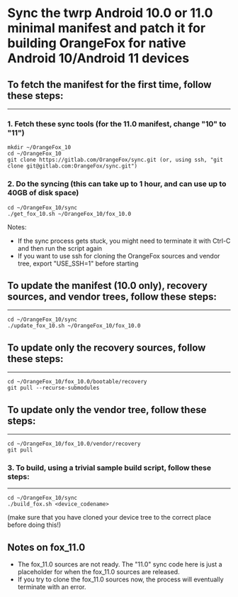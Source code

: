 # Sync the twrp Android 10.0 or 11.0 minimal manifest and patch it for building OrangeFox for native Android 10/Android 11 devices

## To fetch the manifest for the first time, follow these steps: ##
------------------------------------

### 1. Fetch these sync tools (for the 11.0 manifest, change "10" to "11") ###
	mkdir ~/OrangeFox_10
	cd ~/OrangeFox_10
	git clone https://gitlab.com/OrangeFox/sync.git (or, using ssh, "git clone git@gitlab.com:OrangeFox/sync.git")

### 2. Do the syncing (this can take up to 1 hour, and can use up to 40GB of disk space) ##
	cd ~/OrangeFox_10/sync
	./get_fox_10.sh ~/OrangeFox_10/fox_10.0
Notes:
- If the sync process gets stuck, you might need to terminate it with Ctrl-C and then run the script again
- If you want to use ssh for cloning the OrangeFox sources and vendor tree, export "USE_SSH=1" before starting

## To update the manifest (10.0 only), recovery sources, and vendor trees, follow these steps: ##
----------------------------------
	cd ~/OrangeFox_10/sync
	./update_fox_10.sh ~/OrangeFox_10/fox_10.0

## To update only the recovery sources, follow these steps: ##
----------------------------------
	cd ~/OrangeFox_10/fox_10.0/bootable/recovery
	git pull --recurse-submodules

## To update only the vendor tree, follow these steps: ##
----------------------------------
	cd ~/OrangeFox_10/fox_10.0/vendor/recovery
	git pull

### 3. To build, using a trivial sample build script, follow these steps: ###
----------------------------------
	cd ~/OrangeFox_10/sync
	./build_fox.sh <device_codename>
(make sure that you have cloned your device tree to the correct place before doing this!)

## Notes on fox_11.0 ##
- The fox_11.0 sources are not ready. The "11.0" sync code here is just a placeholder for when the fox_11.0 sources are released.
- If you try to clone the fox_11.0 sources now, the process will eventually terminate with an error.
